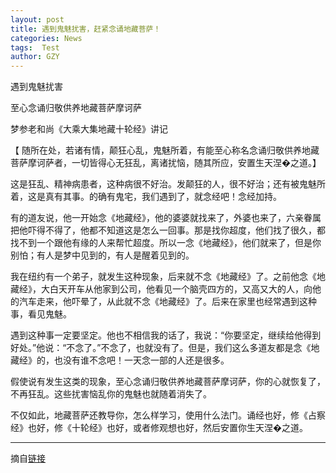 ```yaml
---
layout: post
title: 遇到鬼魅扰害，赶紧念诵地藏菩萨！
categories: News
tags:  Test
author: GZY
---
```


遇到鬼魅扰害

至心念诵归敬供养地藏菩萨摩诃萨

梦参老和尚《大乘大集地藏十轮经》讲记

【 随所在处，若诸有情，颠狂心乱，鬼魅所着，有能至心称名念诵归敬供养地藏菩萨摩诃萨者，一切皆得心无狂乱，离诸扰恼，随其所应，安置生天涅�之道。】

这是狂乱、精神病患者，这种病很不好治。发颠狂的人，很不好治；还有被鬼魅所着，这是真有其事。的确有鬼宅，我们遇到了，就念经吧！念经加持。

有的道友说，他一开始念《地藏经》，他的婆婆就找来了，外婆也来了，六亲眷属把他吓得不得了，他都不知道这是怎么一回事。那是找你超度，他们找了很久，都找不到一个跟他有缘的人来帮忙超度。所以一念《地藏经》，他们就来了，但是你别怕；有人是梦中见到的，有人是醒着见到的。

我在纽约有一个弟子，就发生这种现象，后来就不念《地藏经》了。之前他念《地藏经》，大白天开车从他家到公司，他看见一个脑壳四方的，又高又大的人，向他的汽车走来，他吓晕了，从此就不念《地藏经》了。后来在家里也经常遇到这种事，看见鬼魅。

遇到这种事一定要坚定。他也不相信我的话了，我说：“你要坚定，继续给他得到好处。”他说：“不念了。”不念了，也就没有了。但是，我们这么多道友都是念《地藏经》的，也没有谁不念吧！一天念一部的人还是很多。

假使说有发生这类的现象，至心念诵归敬供养地藏菩萨摩诃萨，你的心就恢复了，不再狂乱。这些扰害恼乱你的鬼魅也就随着消失了。

不仅如此，地藏菩萨还教导你，怎么样学习，使用什么法门。诵经也好，修《占察经》也好，修《十轮经》也好，或者修观想也好，然后安置你生天涅�之道。

*****

摘自[链接](http://new.qq.com/omn/20190130/20190130A15YNC.html)